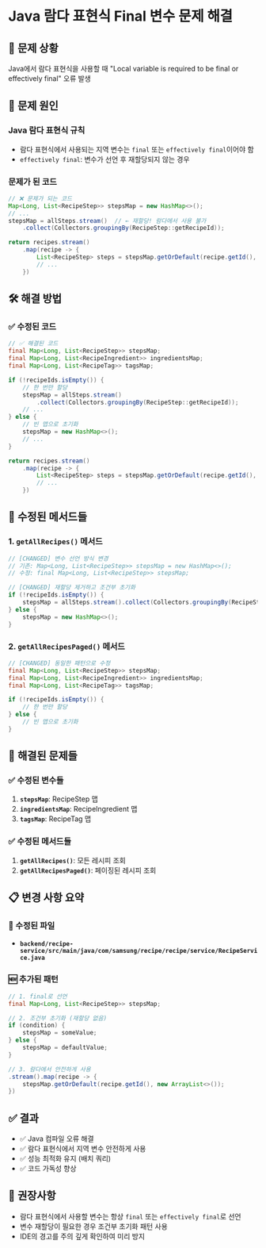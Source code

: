 # Java 람다 표현식 Final 변수 문제 해결

## 🔧 문제 상황
Java에서 람다 표현식을 사용할 때 "Local variable is required to be final or effectively final" 오류 발생

## 📝 문제 원인

### Java 람다 표현식 규칙
- 람다 표현식에서 사용되는 지역 변수는 `final` 또는 `effectively final`이어야 함
- `effectively final`: 변수가 선언 후 재할당되지 않는 경우

### 문제가 된 코드
```java
// ❌ 문제가 되는 코드
Map<Long, List<RecipeStep>> stepsMap = new HashMap<>();
// ...
stepsMap = allSteps.stream()  // ← 재할당! 람다에서 사용 불가
    .collect(Collectors.groupingBy(RecipeStep::getRecipeId));

return recipes.stream()
    .map(recipe -> {
        List<RecipeStep> steps = stepsMap.getOrDefault(recipe.getId(), new ArrayList<>()); // ← 람다에서 사용
        // ...
    })
```

## 🛠️ 해결 방법

### ✅ 수정된 코드
```java
// ✅ 해결된 코드
final Map<Long, List<RecipeStep>> stepsMap;
final Map<Long, List<RecipeIngredient>> ingredientsMap;
final Map<Long, List<RecipeTag>> tagsMap;

if (!recipeIds.isEmpty()) {
    // 한 번만 할당
    stepsMap = allSteps.stream()
        .collect(Collectors.groupingBy(RecipeStep::getRecipeId));
    // ...
} else {
    // 빈 맵으로 초기화
    stepsMap = new HashMap<>();
    // ...
}

return recipes.stream()
    .map(recipe -> {
        List<RecipeStep> steps = stepsMap.getOrDefault(recipe.getId(), new ArrayList<>()); // ← 이제 사용 가능
        // ...
    })
```

## 📍 수정된 메서드들

### 1. `getAllRecipes()` 메서드
```java
// [CHANGED] 변수 선언 방식 변경
// 기존: Map<Long, List<RecipeStep>> stepsMap = new HashMap<>();
// 수정: final Map<Long, List<RecipeStep>> stepsMap;

// [CHANGED] 재할당 제거하고 조건부 초기화
if (!recipeIds.isEmpty()) {
    stepsMap = allSteps.stream().collect(Collectors.groupingBy(RecipeStep::getRecipeId));
} else {
    stepsMap = new HashMap<>();
}
```

### 2. `getAllRecipesPaged()` 메서드
```java
// [CHANGED] 동일한 패턴으로 수정
final Map<Long, List<RecipeStep>> stepsMap;
final Map<Long, List<RecipeIngredient>> ingredientsMap;
final Map<Long, List<RecipeTag>> tagsMap;

if (!recipeIds.isEmpty()) {
    // 한 번만 할당
} else {
    // 빈 맵으로 초기화
}
```

## 🎯 해결된 문제들

### ✅ 수정된 변수들
1. **`stepsMap`**: RecipeStep 맵
2. **`ingredientsMap`**: RecipeIngredient 맵  
3. **`tagsMap`**: RecipeTag 맵

### ✅ 수정된 메서드들
1. **`getAllRecipes()`**: 모든 레시피 조회
2. **`getAllRecipesPaged()`**: 페이징된 레시피 조회

## 📋 변경 사항 요약

### 🔄 수정된 파일
- **`backend/recipe-service/src/main/java/com/samsung/recipe/recipe/service/RecipeService.java`**

### 🆕 추가된 패턴
```java
// 1. final로 선언
final Map<Long, List<RecipeStep>> stepsMap;

// 2. 조건부 초기화 (재할당 없음)
if (condition) {
    stepsMap = someValue;
} else {
    stepsMap = defaultValue;
}

// 3. 람다에서 안전하게 사용
.stream().map(recipe -> {
    stepsMap.getOrDefault(recipe.getId(), new ArrayList<>());
})
```

## ✅ 결과
- ✅ Java 컴파일 오류 해결
- ✅ 람다 표현식에서 지역 변수 안전하게 사용
- ✅ 성능 최적화 유지 (배치 쿼리)
- ✅ 코드 가독성 향상

## 🚀 권장사항
- 람다 표현식에서 사용할 변수는 항상 `final` 또는 `effectively final`로 선언
- 변수 재할당이 필요한 경우 조건부 초기화 패턴 사용
- IDE의 경고를 주의 깊게 확인하여 미리 방지 